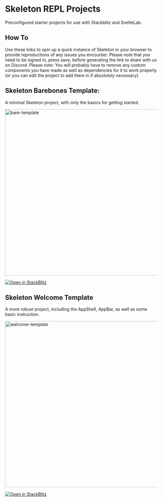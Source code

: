 # Skeleton REPL Projects

Preconfigured starter projects for use with Stackblitz and SvelteLab.

## How To

Use these links to spin up a quick instance of Skeleton in your browser to provide reproductions of any issues you encounter. Please note that you need to be signed in, press save, before generating the link to share with us on Discord. Please note: You will probably have to remove any custom components you have made as well as dependencies for it to work properly (or you can edit the project to add them in if absolutely necessary).

## Skeleton Barebones Template:

A minimal Skeleton project, with only the basics for getting started.

<img width="546" alt="bare-template" src="https://user-images.githubusercontent.com/52020637/219566866-315ffefa-4b1c-41c0-a17a-98932dc740be.png">

[![Open in StackBlitz](https://developer.stackblitz.com/img/open_in_stackblitz.svg)](https://stackblitz.com/fork/github/skeletonlabs/repl/tree/main/barebones)

## Skeleton Welcome Template

A more robust project, including the AppShell, AppBar, as well as some basic instruction.

<img width="546" alt="welcome-template" src="https://user-images.githubusercontent.com/52020637/219567193-c3cb8a65-aec2-45f1-87bc-9084f627a24a.png">

[![Open in StackBlitz](https://developer.stackblitz.com/img/open_in_stackblitz.svg)](https://stackblitz.com/fork/github/skeletonlabs/repl/tree/main/welcome)
